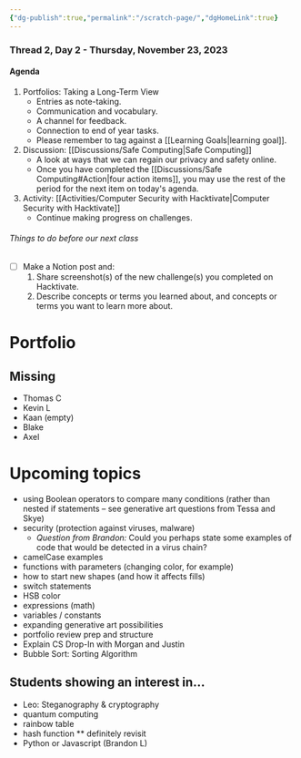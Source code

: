 ```yaml
---
{"dg-publish":true,"permalink":"/scratch-page/","dgHomeLink":true}
---
```


### Thread 2, Day 2 - Thursday, November 23, 2023
#### Agenda
1. Portfolios: Taking a Long-Term View
	- Entries as note-taking.
	- Communication and vocabulary.
	- A channel for feedback.
	- Connection to end of year tasks.
	- Please remember to tag against a [[Learning Goals\|learning goal]].
1. Discussion: [[Discussions/Safe Computing\|Safe Computing]]
	- A look at ways that we can regain our privacy and safety online.
	- Once you have completed the [[Discussions/Safe Computing#Action\|four action items]], you may use the rest of the period for the next item on today's agenda.
1. Activity: [[Activities/Computer Security with Hacktivate\|Computer Security with Hacktivate]]
	- Continue making progress on challenges.
###### Things to do before our next class
- [ ] Make a Notion post and:
	1. Share screenshot(s) of the new challenge(s) you completed on Hacktivate.
	2. Describe concepts or terms you learned about, and concepts or terms you want to learn more about.

# Portfolio 

## Missing
- Thomas C
- Kevin L
- Kaan (empty)
- Blake
- Axel


# Upcoming topics

- using Boolean operators to compare many conditions (rather than nested if statements – see generative art questions from Tessa and Skye)
- security (protection against viruses, malware)
	- *Question from Brandon:* Could you perhaps state some examples of code that would be detected in a virus chain?
- camelCase examples
- functions with parameters (changing color, for example)
- how to start new shapes (and how it affects fills)
- switch statements
- HSB color
- expressions (math)
- variables / constants
- expanding generative art possibilities
- portfolio review prep and structure
- Explain CS Drop-In with Morgan and Justin
- Bubble Sort: Sorting Algorithm


## Students showing an interest in...

- Leo: Steganography & cryptography
- quantum computing
- rainbow table
- hash function ** definitely revisit
- Python or Javascript (Brandon L)


